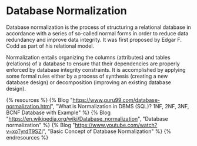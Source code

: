 # Database Normalization

Database normalization is the process of structuring a relational database in accordance with a series of so-called normal forms in order to reduce data redundancy and improve data integrity. It was first proposed by Edgar F. Codd as part of his relational model.

Normalization entails organizing the columns (attributes) and tables (relations) of a database to ensure that their dependencies are properly enforced by database integrity constraints. It is accomplished by applying some formal rules either by a process of synthesis (creating a new database design) or decomposition (improving an existing database design).

{% resources %}
  {% Blog "https://www.guru99.com/database-normalization.html", "What is Normalization in DBMS (SQL)? 1NF, 2NF, 3NF, BCNF Database with Example" %}
  {% Blog "https://en.wikipedia.org/wiki/Database_normalization", "Database normalization" %}
  {% Blog "https://www.youtube.com/watch?v=xoTyrdT9SZI", "Basic Concept of Database Normalization" %}
{% endresources %}